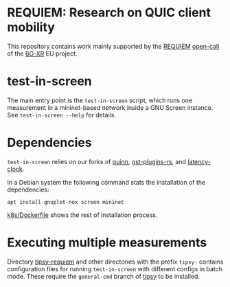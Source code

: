 # REQUIEM: Research on QUIC client mobility

This repository contains work mainly supported by the
[REQUIEM](https://bit.ly/tki-6gxr-requiem)
[open-call](https://www.6g-xr.eu/open-calls/oc1-results/) of the
[6G-XR](https://www.6g-xr.eu/) EU project.

# test-in-screen

The main entry point is the `test-in-screen` script, which runs one
measurement in a mininet-based network inside a GNU Screen instance.
See `test-in-screen --help` for details.

# Dependencies

`test-in-screen` relies on our forks of
[quinn](https://github.com/SNS-JU/6gxr-quinn),
[gst-plugins-rs](https://github.com/SNS-JU/6gxr-gst-plugins-rs), and
[latency-clock](https://github.com/SNS-JU/6gxr-latency-clock).

In a Debian system the following command stats the installation of the
dependencies:
```shell
apt install gnuplot-nox screen mininet
```
[k8s/Dockerfile](k8s/Dockerfile) shows the rest of installation
process.

# Executing multiple measurements

Directory [tipsy-requiem](tipsy-requiem) and other directories with
the prefix `tipsy-` contains configuration files for running
`test-in-screen` with different configs in batch mode.  These require
the `general-cmd` branch of
[tipsy](https://github.com/hsnlab/tipsy/tree/general-cmd) to be
installed.
